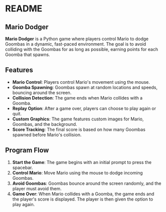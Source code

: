# README

## Mario Dodger

**Mario Dodger** is a Python game where players control Mario to dodge Goombas in a dynamic, fast-paced environment. The goal is to avoid colliding with the Goombas for as long as possible, earning points for each Goomba that spawns.

## Features

- **Mario Control**: Players control Mario's movement using the mouse.
- **Goomba Spawning**: Goombas spawn at random locations and speeds, bouncing around the screen.
- **Collision Detection**: The game ends when Mario collides with a Goomba.
- **Replay Option**: After a game over, players can choose to play again or quit.
- **Custom Graphics**: The game features custom images for Mario, Goombas, and the background.
- **Score Tracking**: The final score is based on how many Goombas spawned before Mario's collision.

## Program Flow

1. **Start the Game**: The game begins with an initial prompt to press the spacebar.
2. **Control Mario**: Move Mario using the mouse to dodge incoming Goombas.
3. **Avoid Goombas**: Goombas bounce around the screen randomly, and the player must avoid them.
4. **Game Over**: When Mario collides with a Goomba, the game ends and the player's score is displayed. The player is then given the option to play again.
